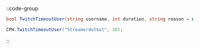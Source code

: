 ::code-group
  ```csharp [Method]
  bool TwitchTimeoutUser(string username, int duration, string reason = null, bool bot = false);  
  ```
  ```csharp [Example]
  CPH.TwitchTimeoutUser("Streamerdotbot", 30);
  ```
::